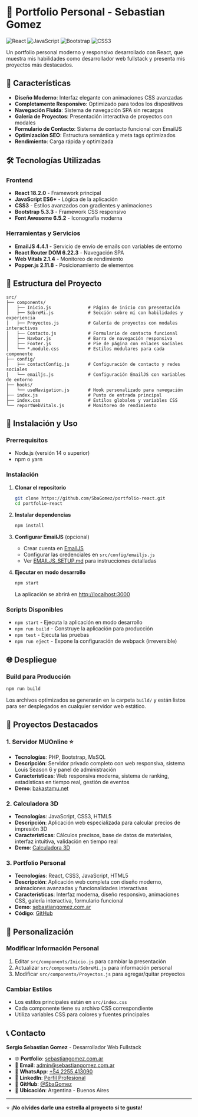 # 🚀 Portfolio Personal - Sebastian Gomez

![React](https://img.shields.io/badge/React-18.2.0-blue?style=for-the-badge&logo=react)
![JavaScript](https://img.shields.io/badge/JavaScript-ES6+-yellow?style=for-the-badge&logo=javascript)
![Bootstrap](https://img.shields.io/badge/Bootstrap-5.3.3-purple?style=for-the-badge&logo=bootstrap)
![CSS3](https://img.shields.io/badge/CSS3-Advanced-green?style=for-the-badge&logo=css3)

Un portfolio personal moderno y responsivo desarrollado con React, que muestra mis habilidades como desarrollador web fullstack y presenta mis proyectos más destacados.

## 🌟 Características

- **Diseño Moderno**: Interfaz elegante con animaciones CSS avanzadas
- **Completamente Responsivo**: Optimizado para todos los dispositivos
- **Navegación Fluida**: Sistema de navegación SPA sin recargas
- **Galería de Proyectos**: Presentación interactiva de proyectos con modales
- **Formulario de Contacto**: Sistema de contacto funcional con EmailJS
- **Optimización SEO**: Estructura semántica y meta tags optimizados
- **Rendimiento**: Carga rápida y optimizada

## 🛠️ Tecnologías Utilizadas

### Frontend
- **React 18.2.0** - Framework principal
- **JavaScript ES6+** - Lógica de la aplicación
- **CSS3** - Estilos avanzados con gradientes y animaciones
- **Bootstrap 5.3.3** - Framework CSS responsivo
- **Font Awesome 6.5.2** - Iconografía moderna

### Herramientas y Servicios
- **EmailJS 4.4.1** - Servicio de envío de emails con variables de entorno
- **React Router DOM 6.22.3** - Navegación SPA
- **Web Vitals 2.1.4** - Monitoreo de rendimiento
- **Popper.js 2.11.8** - Posicionamiento de elementos

## 📁 Estructura del Proyecto

```
src/
├── components/
│   ├── Inicio.js              # Página de inicio con presentación
│   ├── SobreMi.js             # Sección sobre mí con habilidades y experiencia
│   ├── Proyectos.js           # Galería de proyectos con modales interactivos
│   ├── Contacto.js            # Formulario de contacto funcional
│   ├── Navbar.js              # Barra de navegación responsiva
│   ├── Footer.js              # Pie de página con enlaces sociales
│   └── *.module.css           # Estilos modulares para cada componente
├── config/
│   ├── contactConfig.js       # Configuración de contacto y redes sociales
│   └── emailjs.js             # Configuración EmailJS con variables de entorno
├── hooks/
│   └── useNavigation.js       # Hook personalizado para navegación
├── index.js                   # Punto de entrada principal
├── index.css                  # Estilos globales y variables CSS
└── reportWebVitals.js         # Monitoreo de rendimiento
```

## 🚀 Instalación y Uso

### Prerrequisitos
- Node.js (versión 14 o superior)
- npm o yarn

### Instalación

1. **Clonar el repositorio**
   ```bash
   git clone https://github.com/SbaGomez/portfolio-react.git
   cd portfolio-react
   ```

2. **Instalar dependencias**
   ```bash
   npm install
   ```

3. **Configurar EmailJS** (opcional)
   - Crear cuenta en [EmailJS](https://www.emailjs.com/)
   - Configurar las credenciales en `src/config/emailjs.js`
   - Ver [EMAILJS_SETUP.md](EMAILJS_SETUP.md) para instrucciones detalladas

4. **Ejecutar en modo desarrollo**
   ```bash
   npm start
   ```
   La aplicación se abrirá en [http://localhost:3000](http://localhost:3000)

### Scripts Disponibles

- `npm start` - Ejecuta la aplicación en modo desarrollo
- `npm run build` - Construye la aplicación para producción
- `npm test` - Ejecuta las pruebas
- `npm run eject` - Expone la configuración de webpack (irreversible)

## 🌐 Despliegue

### Build para Producción
```bash
npm run build
```

Los archivos optimizados se generarán en la carpeta `build/` y están listos para ser desplegados en cualquier servidor web estático.

## 📱 Proyectos Destacados

### 1. Servidor MUOnline ⭐
- **Tecnologías**: PHP, Bootstrap, MsSQL
- **Descripción**: Servidor privado completo con web responsiva, sistema Louis Season 6 y panel de administración
- **Características**: Web responsiva moderna, sistema de ranking, estadísticas en tiempo real, gestión de eventos
- **Demo**: [bakastamu.net](https://bakastamu.net)

### 2. Calculadora 3D
- **Tecnologías**: JavaScript, CSS3, HTML5
- **Descripción**: Aplicación web especializada para calcular precios de impresión 3D
- **Características**: Cálculos precisos, base de datos de materiales, interfaz intuitiva, validación en tiempo real
- **Demo**: [Calculadora 3D](https://sebastiangomez.com.ar/Calculadora3D/)

### 3. Portfolio Personal
- **Tecnologías**: React, CSS3, JavaScript, HTML5
- **Descripción**: Aplicación web completa con diseño moderno, animaciones avanzadas y funcionalidades interactivas
- **Características**: Interfaz moderna, diseño responsivo, animaciones CSS, galería interactiva, formulario funcional
- **Demo**: [sebastiangomez.com.ar](https://sebastiangomez.com.ar)
- **Código**: [GitHub](https://github.com/SbaGomez/portfolio-react)

## 🎨 Personalización

### Modificar Información Personal
1. Editar `src/components/Inicio.js` para cambiar la presentación
2. Actualizar `src/components/SobreMi.js` para información personal
3. Modificar `src/components/Proyectos.js` para agregar/quitar proyectos

### Cambiar Estilos
- Los estilos principales están en `src/index.css`
- Cada componente tiene su archivo CSS correspondiente
- Utiliza variables CSS para colores y fuentes principales

## 📞 Contacto

**Sergio Sebastian Gomez** - Desarrollador Web Fullstack

- 🌐 **Portfolio**: [sebastiangomez.com.ar](https://sebastiangomez.com.ar)
- 📧 **Email**: [admin@sebastiangomez.com.ar](mailto:admin@sebastiangomez.com.ar)
- 📱 **WhatsApp**: [+54 2255 413090](https://wa.me/542255413090)
- 💼 **LinkedIn**: [Perfil Profesional](https://www.linkedin.com/in/sbagomez/)
- 🐙 **GitHub**: [@SbaGomez](https://github.com/SbaGomez)
- 📍 **Ubicación**: Argentina - Buenos Aires

---

⭐ **¡No olvides darle una estrella al proyecto si te gusta!**
